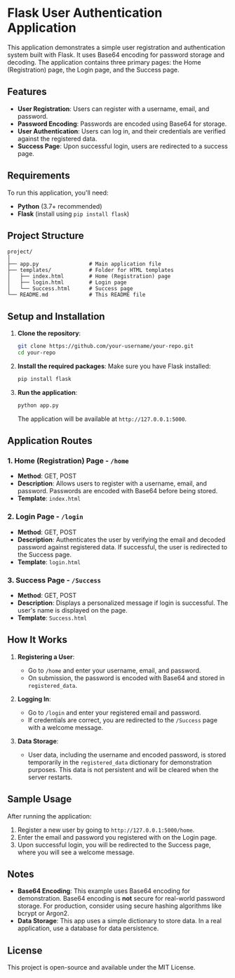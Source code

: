 
# Flask User Authentication Application

This application demonstrates a simple user registration and authentication system built with Flask. It uses Base64 encoding for password storage and decoding. The application contains three primary pages: the Home (Registration) page, the Login page, and the Success page.

## Features
- **User Registration**: Users can register with a username, email, and password.
- **Password Encoding**: Passwords are encoded using Base64 for storage.
- **User Authentication**: Users can log in, and their credentials are verified against the registered data.
- **Success Page**: Upon successful login, users are redirected to a success page.

## Requirements
To run this application, you'll need:
- **Python** (3.7+ recommended)
- **Flask** (install using `pip install flask`)

## Project Structure
```plaintext
project/
│
├── app.py                # Main application file
├── templates/            # Folder for HTML templates
│   ├── index.html        # Home (Registration) page
│   ├── login.html        # Login page
│   └── Success.html      # Success page
└── README.md             # This README file
```

## Setup and Installation
1. **Clone the repository**:
   ```bash
   git clone https://github.com/your-username/your-repo.git
   cd your-repo
   ```

2. **Install the required packages**:
   Make sure you have Flask installed:
   ```bash
   pip install flask
   ```

3. **Run the application**:
   ```bash
   python app.py
   ```
   The application will be available at `http://127.0.0.1:5000`.

## Application Routes

### 1. Home (Registration) Page - `/home`
- **Method**: GET, POST
- **Description**: Allows users to register with a username, email, and password. Passwords are encoded with Base64 before being stored.
- **Template**: `index.html`
  
### 2. Login Page - `/login`
- **Method**: GET, POST
- **Description**: Authenticates the user by verifying the email and decoded password against registered data. If successful, the user is redirected to the Success page.
- **Template**: `login.html`

### 3. Success Page - `/Success`
- **Method**: GET, POST
- **Description**: Displays a personalized message if login is successful. The user's name is displayed on the page.
- **Template**: `Success.html`

## How It Works
1. **Registering a User**:
   - Go to `/home` and enter your username, email, and password.
   - On submission, the password is encoded with Base64 and stored in `registered_data`.

2. **Logging In**:
   - Go to `/login` and enter your registered email and password.
   - If credentials are correct, you are redirected to the `/Success` page with a welcome message.

3. **Data Storage**:
   - User data, including the username and encoded password, is stored temporarily in the `registered_data` dictionary for demonstration purposes. This data is not persistent and will be cleared when the server restarts.

## Sample Usage
After running the application:
1. Register a new user by going to `http://127.0.0.1:5000/home`.
2. Enter the email and password you registered with on the Login page.
3. Upon successful login, you will be redirected to the Success page, where you will see a welcome message.

## Notes
- **Base64 Encoding**: This example uses Base64 encoding for demonstration. Base64 encoding is **not** secure for real-world password storage. For production, consider using secure hashing algorithms like bcrypt or Argon2.
- **Data Storage**: This app uses a simple dictionary to store data. In a real application, use a database for data persistence.

## License
This project is open-source and available under the MIT License.
